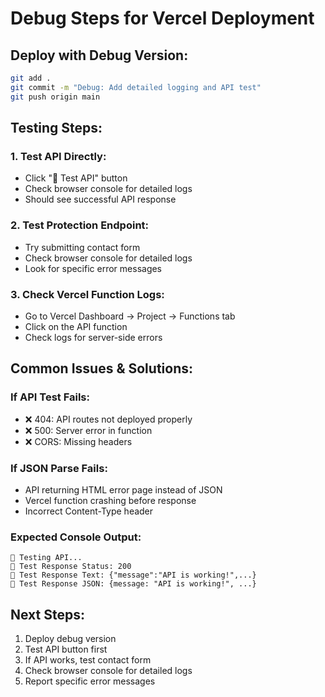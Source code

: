 # Debug Steps for Vercel Deployment

## Deploy with Debug Version:
```bash
git add .
git commit -m "Debug: Add detailed logging and API test"
git push origin main
```

## Testing Steps:

### 1. Test API Directly:
- Click "🧪 Test API" button
- Check browser console for detailed logs
- Should see successful API response

### 2. Test Protection Endpoint:
- Try submitting contact form
- Check browser console for detailed logs
- Look for specific error messages

### 3. Check Vercel Function Logs:
- Go to Vercel Dashboard → Project → Functions tab
- Click on the API function
- Check logs for server-side errors

## Common Issues & Solutions:

### If API Test Fails:
- ❌ 404: API routes not deployed properly
- ❌ 500: Server error in function
- ❌ CORS: Missing headers

### If JSON Parse Fails:
- API returning HTML error page instead of JSON
- Vercel function crashing before response
- Incorrect Content-Type header

### Expected Console Output:
```
🧪 Testing API...
🧪 Test Response Status: 200
🧪 Test Response Text: {"message":"API is working!",...}
🧪 Test Response JSON: {message: "API is working!", ...}
```

## Next Steps:
1. Deploy debug version
2. Test API button first
3. If API works, test contact form
4. Check browser console for detailed logs
5. Report specific error messages
